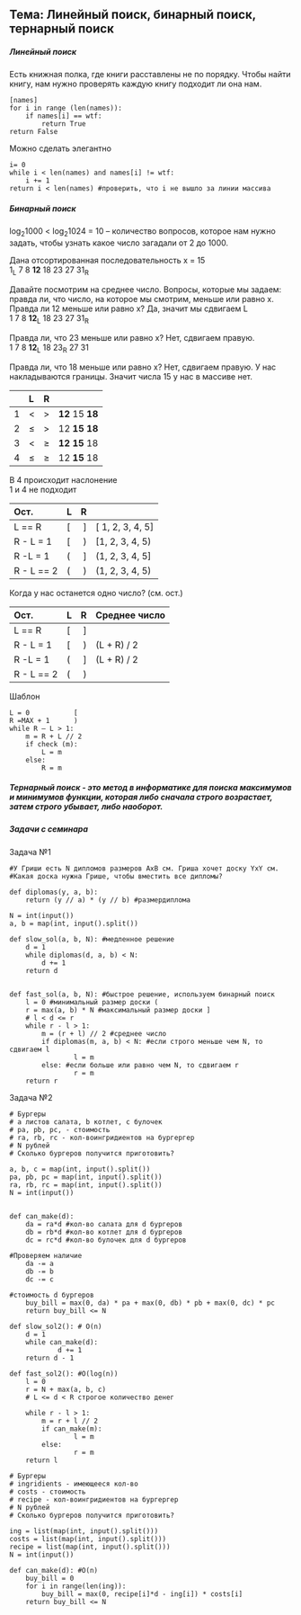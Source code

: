## Тема: Линейный поиск, бинарный поиск, тернарный поиск  
##### *Линейный поиск*    
Есть книжная полка, где книги расставлены не по порядку. Чтобы найти книгу, нам нужно проверять каждую книгу подходит ли она нам.  

	[names]  
	for i in range (len(names)):  
    	if names[i] == wtf:  
    	    return True  
	return False  
    
Можно сделать элегантно 

	i= 0
	while i < len(names) and names[i] != wtf:
		i += 1
	return i < len(names) #проверить, что i не вышло за линии массива


##### *Бинарный поиск* 
log<sub>2</sub>1000 < log<sub>2</sub>1024 = 10 – количество вопросов, которое нам нужно задать, чтобы узнать какое число загадали от 2 до 1000.

Дана отсортированная последовательность х = 15   
1<sub>L</sub> 7 8 __12__ 18 23 27 31<sub>R</sub> 

Давайте посмотрим на среднее число. Вопросы, которые мы задаем: правда ли, что число, на которое мы смотрим, меньше или равно х.
Правда ли 12 меньше или равно х? Да, значит мы сдвигаем L  
1 7 8 __12__<sub>L</sub> 18 23 27 31<sub>R</sub>

Правда ли, что 23 меньше или равно х? Нет, сдвигаем правую.    
1 7 8 __12__<sub>L</sub> 18 23<sub>R</sub> 27 31

Правда ли, что 18 меньше или равно х? Нет, сдвигаем правую. У нас накладываются границы. Значит числа 15 у нас в массиве нет.


||L|R||
|:---|:--|---:|:---| 
|1|<| >| __12__ 15 __18__
|2|≤|>|12 __15__ __18__|
|3|<|≥|__12__ __15__ 18|
|4| ≤| ≥|12 __15__ 18|    

В 4 происходит наслонение  
1 и 4 не подходит

|Ост.|L|R||
|:---|:--|---:|:---|
|L == R| [| ]| [ 1, 2, 3, 4, 5]
|R - L = 1| [ | )| [1, 2, 3, 4, 5)
|R -L = 1| (| ]| (1, 2, 3, 4, 5]
|R - L == 2| (| )| (1, 2, 3, 4, 5)

Когда у нас останется одно число? (см. ост.)

|Ост.|L|R|Среднее число|
|:---|:--|---:|:---|
|L == R| [| ]| 
|R - L = 1| [ | )| (L + R) / 2
|R -L = 1| (| ]| (L + R) / 2
|R - L == 2| (| )| 


Шаблон

	L = 0           [ 
	R =MAX + 1      )
	while R – L > 1:
    	m = R + L // 2
    	if check (m):
            L = m
    	else:
            R = m 

##### *Тернарный поиск* - это метод в информатике для поиска максимумов и минимумов функции, которая либо сначала строго возрастает, затем строго убывает, либо наоборот.

##### Задачи с семинара

Задача №1  

	#У Гриши есть N дипломов размеров AxB см. Гриша хочет доску YxY см.
	#Какая доска нужна Грише, чтобы вместить все дипломы?

	def diplomas(y, a, b):
    	return (y // a) * (y // b) #размердиплома

	N = int(input())
	a, b = map(int, input().split())

	def slow_sol(a, b, N): #медленное решение
    	d = 1
    	while diplomas(d, a, b) < N:
            d += 1
    	return d


	def fast_sol(a, b, N): #быстрое решение, используем бинарный поиск
    	l = 0 #минимальный размер доски (
    	r = max(a, b) * N #максимальный размер доски ]
    	# l < d <= r
    	while r - l > 1:
        	m = (r + l) // 2 #среднее число
        	if diplomas(m, a, b) < N: #если строго меньше чем N, то сдвигаем l
                    l = m
        	else: #если больше или равно чем N, то сдвигаем r
                    r = m
    	return r

Задача №2

	# Бургеры
	# а листов салата, b котлет, с булочек
	# pa, pb, pc, - стоимость
	# ra, rb, rc - кол-воингридиентов на бургергер
	# N рублей
	# Сколько бургеров получится приготовить?

	a, b, c = map(int, input().split())
	pa, pb, pc = map(int, input().split())
	ra, rb, rc = map(int, input().split())
	N = int(input())


	def can_make(d):
    	da = ra*d #кол-во салата для d бургеров
    	db = rb*d #кол-во котлет для d бургеров
    	dc = rc*d #кол-во булочек для d бургеров

	#Проверяем наличие
    	da -= a
    	db -= b
    	dc -= c

	#стоимость d бургеров
    	buy_bill = max(0, da) * pa + max(0, db) * pb + max(0, dc) * pc
    	return buy_bill <= N

	def slow_sol2(): # O(n)
    	d = 1
    	while can_make(d):
        	    d += 1
    	return d - 1

	def fast_sol2(): #O(log(n))
    	l = 0
    	r = N + max(a, b, c)
    	# L <= d < R строгое количество денег

    	while r - l > 1:
        	m = r + l // 2
        	if can_make(m):
                    l = m
        	else:
                    r = m
    	return l 

	# Бургеры
	# ingridients - имеющееся кол-во
	# costs - стоимость
	# recipe - кол-воингридиентов на бургергер
	# N рублей
	# Сколько бургеров получится приготовить?

	ing = list(map(int, input().split()))
	costs = list(map(int, input().split()))
	recipe = list(map(int, input().split()))
	N = int(input())

	def can_make(d): #O(n)
    	buy_bill = 0
    	for i in range(len(ing)):
        	buy_bill = max(0, recipe[i]*d - ing[i]) * costs[i]
    	return buy_bill <= N



 


